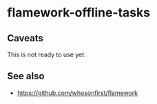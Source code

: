 # flamework-offline-tasks

## Caveats

This is not ready to use yet.

## See also

* https://github.com/whosonfirst/flamework